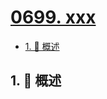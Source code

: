 # [0699. xxx](https://github.com/Tdahuyou/TNotes.leetcode/tree/main/notes/0699.%20xxx)

<!-- region:toc -->

- [1. 📝 概述](#1--概述)

<!-- endregion:toc -->

## 1. 📝 概述
